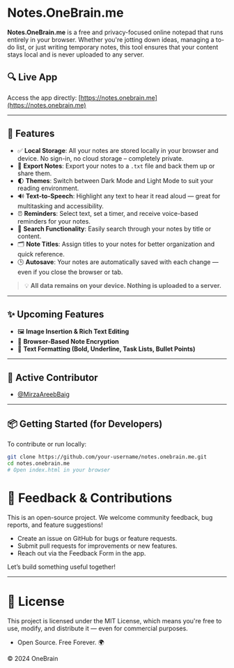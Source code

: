 # Notes.OneBrain.me

**Notes.OneBrain.me** is a free and privacy-focused online notepad that runs entirely in your browser. Whether you're jotting down ideas, managing a to-do list, or just writing temporary notes, this tool ensures that your content stays local and is never uploaded to any server.

## 🔍 Live App

Access the app directly: [https://notes.onebrain.me](https://notes.onebrain.me)

---

## 📝 Features

- ✅ **Local Storage**: All your notes are stored locally in your browser and device. No sign-in, no cloud storage – completely private.
- 📁 **Export Notes**: Export your notes to a `.txt` file and back them up or share them.
- 🌓 **Themes**: Switch between Dark Mode and Light Mode to suit your reading environment.
- 🔊 **Text-to-Speech**: Highlight any text to hear it read aloud — great for multitasking and accessibility.
- ⏰ **Reminders**: Select text, set a timer, and receive voice-based reminders for your notes.
- 🔎 **Search Functionality**: Easily search through your notes by title or content.
- 🗂️ **Note Titles**: Assign titles to your notes for better organization and quick reference.
- 🕒 **Autosave**: Your notes are automatically saved with each change — even if you close the browser or tab.

> 💡 **All data remains on your device. Nothing is uploaded to a server.**

---

## ✨ Upcoming Features

- 🖼️ **Image Insertion & Rich Text Editing**
- 🔐 **Browser-Based Note Encryption**
- 📝 **Text Formatting (Bold, Underline, Task Lists, Bullet Points)**

---

## 👥 Active Contributor

- [@MirzaAreebBaig](https://github.com/MirzaAreebBaig)

---

## 📦 Getting Started (for Developers)

To contribute or run locally:

```bash
git clone https://github.com/your-username/notes.onebrain.me.git
cd notes.onebrain.me
# Open index.html in your browser
```
# 💬 Feedback & Contributions

This is an open-source project. We welcome community feedback, bug reports, and feature suggestions!

- Create an issue on GitHub for bugs or feature requests.
- Submit pull requests for improvements or new features.
- Reach out via the Feedback Form in the app.

Let’s build something useful together!

---

# 📄 License

This project is licensed under the MIT License, which means you're free to use, modify, and distribute it — even for commercial purposes.

- Open Source. Free Forever. 🌍

© 2024 OneBrain


